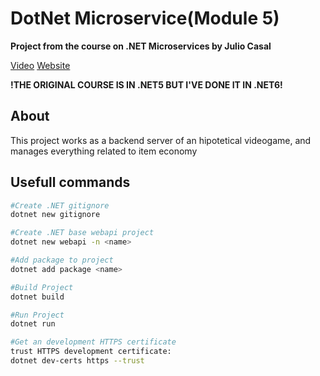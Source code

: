 # DotNet Microservice(Module 5)

**Project from the course on .NET Microservices by Julio Casal**

[Video](https://www.youtube.com/watch?v=CqCDOosvZIk)
[Website](https://dotnetmicroservices.com/)

**!THE ORIGINAL COURSE IS IN .NET5 BUT I'VE DONE IT IN .NET6!**

## About

This project works as a backend server of an hipotetical videogame, and manages everything related to item economy

## Usefull commands
```bash
#Create .NET gitignore 
dotnet new gitignore

#Create .NET base webapi project
dotnet new webapi -n <name>

#Add package to project
dotnet add package <name>

#Build Project
dotnet build

#Run Project
dotnet run

#Get an development HTTPS certificate
trust HTTPS development certificate:
dotnet dev-certs https --trust
```
